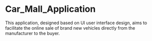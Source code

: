 # Car_Mall_Application
This application, designed based on UI user interface design, aims to facilitate the online sale of brand new vehicles directly from the manufacturer to the buyer.
